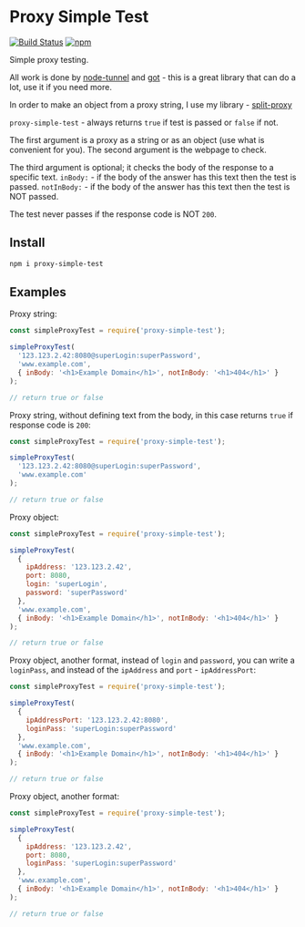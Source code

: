 # Proxy Simple Test

[![Build Status](https://travis-ci.com/Ganevru/proxy-simple-test.svg?branch=master)](https://travis-ci.com/Ganevru/proxy-simple-test)
[![npm](https://img.shields.io/npm/v/proxy-simple-test.svg?style=flat-square)](http://npm.im/proxy-simple-test)

Simple proxy testing.

All work is done by [node-tunnel](https://github.com/koichik/node-tunnel) and [got](https://github.com/sindresorhus/got) - this is a great library that can do a lot, use it if you need more.

In order to make an object from a proxy string, I use my library - [split-proxy](https://github.com/Ganevru/split-proxy)

`proxy-simple-test` - always returns `true` if test is passed or `false` if not.

The first argument is a proxy as a string or as an object (use what is convenient for you).
The second argument is the webpage to check.

The third argument is optional; it checks the body of the response to a specific text.
`inBody:` - if the body of the answer has this text then the test is passed.
`notInBody:` - if the body of the answer has this text then the test is NOT passed.

The test never passes if the response code is NOT `200`.

## Install

```bash
npm i proxy-simple-test
```

## Examples

Proxy string:

```js
const simpleProxyTest = require('proxy-simple-test');

simpleProxyTest(
  '123.123.2.42:8080@superLogin:superPassword',
  'www.example.com',
  { inBody: '<h1>Example Domain</h1>', notInBody: '<h1>404</h1>' }
);

// return true or false
```

Proxy string, without defining text from the body, in this case returns `true` if response code is `200`:

```js
const simpleProxyTest = require('proxy-simple-test');

simpleProxyTest(
  '123.123.2.42:8080@superLogin:superPassword',
  'www.example.com'
);

// return true or false
```

Proxy object:

```js
const simpleProxyTest = require('proxy-simple-test');

simpleProxyTest(
  {
    ipAddress: '123.123.2.42',
    port: 8080,
    login: 'superLogin',
    password: 'superPassword'
  },
  'www.example.com',
  { inBody: '<h1>Example Domain</h1>', notInBody: '<h1>404</h1>' }
);

// return true or false
```

Proxy object, another format, instead of `login` and `password`, you can write a `loginPass`, and instead of the `ipAddress` and `port` - `ipAddressPort`:

```js
const simpleProxyTest = require('proxy-simple-test');

simpleProxyTest(
  {
    ipAddressPort: '123.123.2.42:8080',
    loginPass: 'superLogin:superPassword'
  },
  'www.example.com',
  { inBody: '<h1>Example Domain</h1>', notInBody: '<h1>404</h1>' }
);

// return true or false
```

Proxy object, another format:

```js
const simpleProxyTest = require('proxy-simple-test');

simpleProxyTest(
  {
    ipAddress: '123.123.2.42',
    port: 8080,
    loginPass: 'superLogin:superPassword'
  },
  'www.example.com',
  { inBody: '<h1>Example Domain</h1>', notInBody: '<h1>404</h1>' }
);

// return true or false
```
